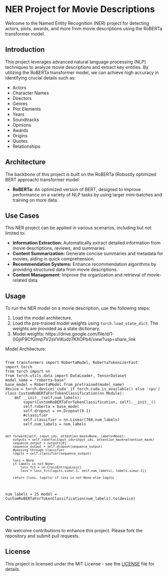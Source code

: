<!DOCTYPE html>
<html lang="en">
<head>
    <meta charset="UTF-8">
</head>
<body>

<h1>NER Project for Movie Descriptions</h1>

<p>Welcome to the Named Entity Recognition (NER) project for detecting actors, plots, awards, and more from movie descriptions using the RoBERTa transformer model.</p>

<h2>Introduction</h2>
<p>This project leverages advanced natural language processing (NLP) techniques to analyze movie descriptions and extract key entities. By utilizing the RoBERTa transformer model, we can achieve high accuracy in identifying crucial details such as:</p>
<ul>
    <li>Actors</li>
    <li>Character Names</li>
    <li>Directors</li>
    <li>Genres</li>
    <li>Plot Elements</li>
    <li>Years</li>
    <li>Soundtracks</li>
    <li>Opinions</li>
    <li>Awards</li>
    <li>Origins</li>
    <li>Quotes</li>
    <li>Relationships</li>
</ul>

<h2>Architecture</h2>
<p>The backbone of this project is built on the RoBERTa (Robustly optimized BERT approach) transformer model:</p>
<ul>
    <li><strong>RoBERTa:</strong> An optimized version of BERT, designed to improve performance on a variety of NLP tasks by using larger mini-batches and training on more data.</li>
</ul>

<h2>Use Cases</h2>
<p>This NER project can be applied in various scenarios, including but not limited to:</p>
<ul>
    <li><strong>Information Extraction:</strong> Automatically extract detailed information from movie descriptions, reviews, and summaries.</li>
    <li><strong>Content Summarization:</strong> Generate concise summaries and metadata for movies, aiding in quick comprehension.</li>
    <li><strong>Recommendation Systems:</strong> Enhance recommendation algorithms by providing structured data from movie descriptions.</li>
    <li><strong>Content Management:</strong> Improve the organization and retrieval of movie-related data.</li>
</ul>

<h2>Usage</h2>
<p>To run the NER model on a movie description, use the following steps:</p>
<ol>
    <li>Load the model architecture.</li>
    <li>Load the pre-trained model weights using <code>torch.load_state_dict</code>. The weights are provided as a state dictionary.</li>
    <li>Model weights: https://drive.google.com/file/d/1-0GjiiF9CfGImp7V2sVViKudz7KXOPb4/view?usp=share_link</li>

</ol>

<p>Model Architecture:</p>
<pre><code>
from transformers import RobertaModel, RobertaTokenizerFast
import torch
from torch import nn
from torch.utils.data import DataLoader, TensorDataset
model_name = "roberta-base"
base_model = RobertaModel.from_pretrained(model_name)
device = torch.device('cuda' if torch.cuda.is_available() else 'cpu')
class CustomRoBERTaForTokenClassification(nn.Module):
    def __init__(self,num_labels):
        super(CustomRoBERTaForTokenClassification, self).__init__()
        self.roberta = base_model
        self.dropout = nn.Dropout(0.1)
        #classifier
        self.classifier = nn.Linear(768,num_labels)
        self.num_labels = num_labels

    def forward(self, input_ids, attention_mask=None, labels=None):
        outputs = self.roberta(input_ids=input_ids, attention_mask=attention_mask)
        sequence_output = outputs[0]
        sequence_output = self.dropout(sequence_output)
        #passing through classifier
        logits = self.classifier(sequence_output)

        loss = None
        if labels is not None:
            loss_fct = nn.CrossEntropyLoss()
            loss = loss_fct(logits.view(-1, self.num_labels), labels.view(-1))

        return (loss, logits) if loss is not None else logits

num_labels = 25
model = CustomRoBERTaForTokenClassification(num_labels).to(device)</code></pre>

<h2>Contributing</h2>
<p>We welcome contributions to enhance this project. Please fork the repository and submit pull requests.</p>

<h2>License</h2>
<p>This project is licensed under the MIT License - see the <a href="LICENSE">LICENSE</a> file for details.</p>

</body>
</html>



